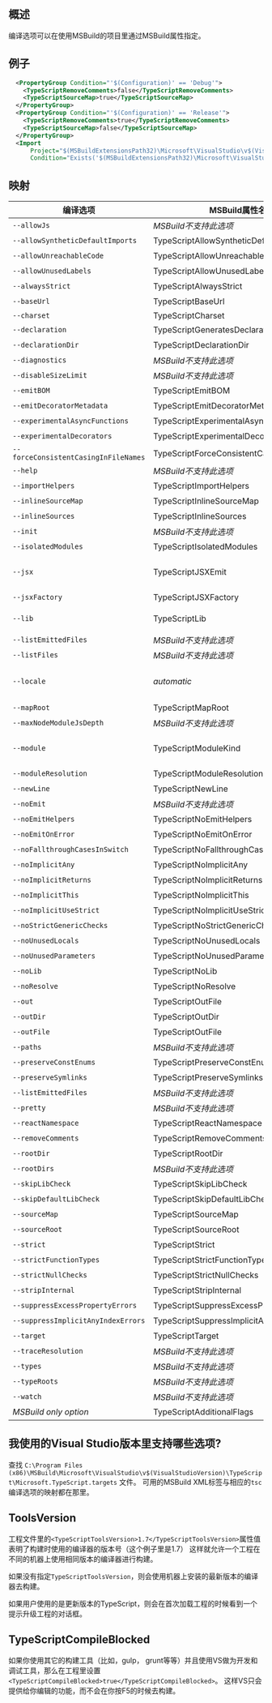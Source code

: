 ## 概述

编译选项可以在使用MSBuild的项目里通过MSBuild属性指定。

## 例子

```XML
  <PropertyGroup Condition="'$(Configuration)' == 'Debug'">
    <TypeScriptRemoveComments>false</TypeScriptRemoveComments>
    <TypeScriptSourceMap>true</TypeScriptSourceMap>
  </PropertyGroup>
  <PropertyGroup Condition="'$(Configuration)' == 'Release'">
    <TypeScriptRemoveComments>true</TypeScriptRemoveComments>
    <TypeScriptSourceMap>false</TypeScriptSourceMap>
  </PropertyGroup>
  <Import
      Project="$(MSBuildExtensionsPath32)\Microsoft\VisualStudio\v$(VisualStudioVersion)\TypeScript\Microsoft.TypeScript.targets"
      Condition="Exists('$(MSBuildExtensionsPath32)\Microsoft\VisualStudio\v$(VisualStudioVersion)\TypeScript\Microsoft.TypeScript.targets')" />
```

## 映射

编译选项                                      | MSBuild属性名称                             | 可用值
---------------------------------------------|--------------------------------------------|-----------------
`--allowJs`                                  | *MSBuild不支持此选项*                        |
`--allowSyntheticDefaultImports`             | TypeScriptAllowSyntheticDefaultImports     | 布尔值
`--allowUnreachableCode`                     | TypeScriptAllowUnreachableCode             | 布尔值
`--allowUnusedLabels`                        | TypeScriptAllowUnusedLabels                | 布尔值
`--alwaysStrict`                             | TypeScriptAlwaysStrict                     | 布尔值
`--baseUrl`                                  | TypeScriptBaseUrl                          | 文件路径
`--charset`                                  | TypeScriptCharset                          |
`--declaration`                              | TypeScriptGeneratesDeclarations            | 布尔值
`--declarationDir`                           | TypeScriptDeclarationDir                   | 文件路径
`--diagnostics`                              | *MSBuild不支持此选项*                        |
`--disableSizeLimit`                         | *MSBuild不支持此选项*                        |
`--emitBOM`                                  | TypeScriptEmitBOM                          | 布尔值
`--emitDecoratorMetadata`                    | TypeScriptEmitDecoratorMetadata            | 布尔值
`--experimentalAsyncFunctions`               | TypeScriptExperimentalAsyncFunctions       | 布尔值
`--experimentalDecorators`                   | TypeScriptExperimentalDecorators           | 布尔值
`--forceConsistentCasingInFileNames`         | TypeScriptForceConsistentCasingInFileNames | 布尔值
`--help`                                     | *MSBuild不支持此选项*                        |
`--importHelpers`                            | TypeScriptImportHelpers                    | 布尔值
`--inlineSourceMap`                          | TypeScriptInlineSourceMap                  | 布尔值
`--inlineSources`                            | TypeScriptInlineSources                    | 布尔值
`--init`                                     | *MSBuild不支持此选项*                        |
`--isolatedModules`                          | TypeScriptIsolatedModules                  | 布尔值
`--jsx`                                      | TypeScriptJSXEmit                          | `react`，`react-native`，`preserve`
`--jsxFactory`                               | TypeScriptJSXFactory                       | 有效的名字
`--lib`                                      | TypeScriptLib                              | 逗号分隔的字符串列表
`--listEmittedFiles`                         | *MSBuild不支持此选项*                        |
`--listFiles`                                | *MSBuild不支持此选项*                        |
`--locale`                                   | *automatic*                                | 自动设置为PreferredUILang值
`--mapRoot`                                  | TypeScriptMapRoot                          | 文件路径
`--maxNodeModuleJsDepth`                     | *MSBuild不支持此选项*                        |
`--module`                                   | TypeScriptModuleKind                       | `AMD`，`CommonJs`，`UMD`，`System`或`ES6`
`--moduleResolution`                         | TypeScriptModuleResolution                 | `Classic`或`Node`
`--newLine`                                  | TypeScriptNewLine                          | `CRLF`或`LF`
`--noEmit`                                   | *MSBuild不支持此选项*                        |
`--noEmitHelpers`                            | TypeScriptNoEmitHelpers                    | 布尔值
`--noEmitOnError`                            | TypeScriptNoEmitOnError                    | 布尔值
`--noFallthroughCasesInSwitch`               | TypeScriptNoFallthroughCasesInSwitch       | 布尔值
`--noImplicitAny`                            | TypeScriptNoImplicitAny                    | 布尔值
`--noImplicitReturns`                        | TypeScriptNoImplicitReturns                | 布尔值
`--noImplicitThis`                           | TypeScriptNoImplicitThis                   | 布尔值
`--noImplicitUseStrict`                      | TypeScriptNoImplicitUseStrict              | 布尔值
`--noStrictGenericChecks`                    | TypeScriptNoStrictGenericChecks            | 布尔值
`--noUnusedLocals`                           | TypeScriptNoUnusedLocals                   | 布尔值
`--noUnusedParameters`                       | TypeScriptNoUnusedParameters               | 布尔值
`--noLib`                                    | TypeScriptNoLib                            | 布尔值
`--noResolve`                                | TypeScriptNoResolve                        | 布尔值
`--out`                                      | TypeScriptOutFile                          | 文件路径
`--outDir`                                   | TypeScriptOutDir                           | 文件路径
`--outFile`                                  | TypeScriptOutFile                          | 文件路径
`--paths`                                    | *MSBuild不支持此选项*                        |
`--preserveConstEnums`                       | TypeScriptPreserveConstEnums               | 布尔值
`--preserveSymlinks`                         | TypeScriptPreserveSymlinks                 | 布尔值
`--listEmittedFiles`                         | *MSBuild不支持此选项*                        |
`--pretty`                                   | *MSBuild不支持此选项*                        |
`--reactNamespace`                           | TypeScriptReactNamespace                   | 字符串
`--removeComments`                           | TypeScriptRemoveComments                   | 布尔值
`--rootDir`                                  | TypeScriptRootDir                          | 文件路径
`--rootDirs`                                 | *MSBuild不支持此选项*                        |
`--skipLibCheck`                             | TypeScriptSkipLibCheck                     | 布尔值
`--skipDefaultLibCheck`                      | TypeScriptSkipDefaultLibCheck              | 布尔值
`--sourceMap`                                | TypeScriptSourceMap                        | 文件路径
`--sourceRoot`                               | TypeScriptSourceRoot                       | 文件路径
`--strict`                                   | TypeScriptStrict                           | 布尔值
`--strictFunctionTypes`                      | TypeScriptStrictFunctionTypes              | 布尔值
`--strictNullChecks`                         | TypeScriptStrictNullChecks                 | 布尔值
`--stripInternal`                            | TypeScriptStripInternal                    | 布尔值
`--suppressExcessPropertyErrors`             |  TypeScriptSuppressExcessPropertyErrors    | 布尔值
`--suppressImplicitAnyIndexErrors`           | TypeScriptSuppressImplicitAnyIndexErrors   | 布尔值
`--target`                                   | TypeScriptTarget                           | `ES3`，`ES5`，或`ES6`
`--traceResolution`                          | *MSBuild不支持此选项*                        |
`--types`                                    | *MSBuild不支持此选项*                        |
`--typeRoots`                                | *MSBuild不支持此选项*                        |
`--watch`                                    | *MSBuild不支持此选项*                        |
*MSBuild only option*                        | TypeScriptAdditionalFlags                  | *任何编译选项*

## 我使用的Visual Studio版本里支持哪些选项?

查找 `C:\Program Files (x86)\MSBuild\Microsoft\VisualStudio\v$(VisualStudioVersion)\TypeScript\Microsoft.TypeScript.targets` 文件。
可用的MSBuild XML标签与相应的`tsc`编译选项的映射都在那里。

## ToolsVersion

工程文件里的`<TypeScriptToolsVersion>1.7</TypeScriptToolsVersion>`属性值表明了构建时使用的编译器的版本号（这个例子里是1.7）
这样就允许一个工程在不同的机器上使用相同版本的编译器进行构建。

如果没有指定`TypeScriptToolsVersion`，则会使用机器上安装的最新版本的编译器去构建。

如果用户使用的是更新版本的TypeScript，则会在首次加载工程的时候看到一个提示升级工程的对话框。

## TypeScriptCompileBlocked

如果你使用其它的构建工具（比如，gulp， grunt等等）并且使用VS做为开发和调试工具，那么在工程里设置`<TypeScriptCompileBlocked>true</TypeScriptCompileBlocked>`。
这样VS只会提供给你编辑的功能，而不会在你按F5的时候去构建。
